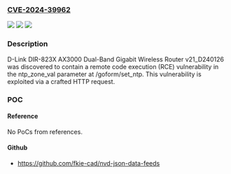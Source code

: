 ### [CVE-2024-39962](https://cve.mitre.org/cgi-bin/cvename.cgi?name=CVE-2024-39962)
![](https://img.shields.io/static/v1?label=Product&message=n%2Fa&color=blue)
![](https://img.shields.io/static/v1?label=Version&message=n%2Fa&color=blue)
![](https://img.shields.io/static/v1?label=Vulnerability&message=n%2Fa&color=brighgreen)

### Description

D-Link DIR-823X AX3000 Dual-Band Gigabit Wireless Router v21_D240126 was discovered to contain a remote code execution (RCE) vulnerability in the ntp_zone_val parameter at /goform/set_ntp. This vulnerability is exploited via a crafted HTTP request.

### POC

#### Reference
No PoCs from references.

#### Github
- https://github.com/fkie-cad/nvd-json-data-feeds

